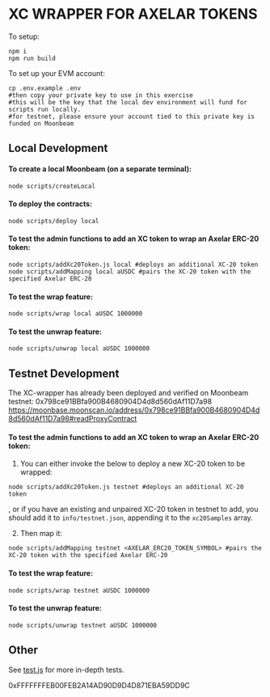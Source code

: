 # XC WRAPPER FOR AXELAR TOKENS

To setup:

```
npm i
npm run build
```

To set up your EVM account:

```
cp .env.example .env
#then copy your private key to use in this exercise
#this will be the key that the local dev environment will fund for scripts run locally.
#for testnet, please ensure your account tied to this private key is funded on Moonbeam
```

## Local Development

#### To create a local Moonbeam (on a separate terminal):

```
node scripts/createLocal
```

#### To deploy the contracts:

```
node scripts/deploy local
```

#### To test the admin functions to add an XC token to wrap an Axelar ERC-20 token:

```
node scripts/addXc20Token.js local #deploys an additional XC-20 token
node scripts/addMapping local aUSDC #pairs the XC-20 token with the specified Axelar ERC-20
```

#### To test the wrap feature:

```
node scripts/wrap local aUSDC 1000000
```

#### To test the unwrap feature:

```
node scripts/unwrap local aUSDC 1000000
```

## Testnet Development

The XC-wrapper has already been deployed and verified on Moonbeam testnet: 0x798ce91BBfa900B4680904D4d8d560dAf11D7a98
https://moonbase.moonscan.io/address/0x798ce91BBfa900B4680904D4d8d560dAf11D7a98#readProxyContract

#### To test the admin functions to add an XC token to wrap an Axelar ERC-20 token:

1. You can either invoke the below to deploy a new XC-20 token to be wrapped:

```
node scripts/addXc20Token.js testnet #deploys an additional XC-20 token
```

, or if you have an existing and unpaired XC-20 token in testnet to add, you should add it to `info/testnet.json`, appending it to the `xc20Samples` array.

2. Then map it:

```
node scripts/addMapping testnet <AXELAR_ERC20_TOKEN_SYMBOL> #pairs the XC-20 token with the specified Axelar ERC-20
```

#### To test the wrap feature:

```
node scripts/wrap testnet aUSDC 1000000
```

#### To test the unwrap feature:

```
node scripts/unwrap testnet aUSDC 1000000
```

## Other

See [test.js](test/test.js) for more in-depth tests.



0xFFFFFFFEB00FEB2A14AD90D9D4D871EBA59DD9C